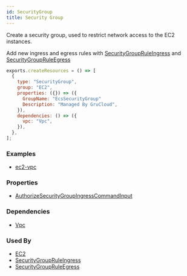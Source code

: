 ```yaml
---
id: SecurityGroup
title: Security Group
---
```


Create a security group, used to restrict network access to the EC2 instances.

Add new ingress and egress rules with [SecurityGroupRuleIngress](./SecurityGroupRuleIngress) and [SecurityGroupRuleEgress](./SecurityGroupRuleEgress)

```js
exports.createResources = () => [
  {
    type: "SecurityGroup",
    group: "EC2",
    properties: ({}) => ({
      GroupName: "EcsSecurityGroup"
      Description: "Managed By GruCloud",
    }),
    dependencies: () => ({
      vpc: "Vpc",
    }),
  },
];
```

### Examples

- [ec2-vpc](https://github.com/grucloud/grucloud/blob/main/examples/aws/EC2/ec2-vpc)

### Properties

- [AuthorizeSecurityGroupIngressCommandInput](https://docs.aws.amazon.com/AWSJavaScriptSDK/v3/latest/clients/client-ec2/interfaces/authorizesecuritygroupingresscommandinput.html)

### Dependencies

- [Vpc](./Vpc.md)

### Used By

- [EC2](./Instance.md)
- [SecurityGroupRuleIngress](./SecurityGroupRuleIngress.md)
- [SecurityGroupRuleEgress](./SecurityGroupRuleEgress.md)
